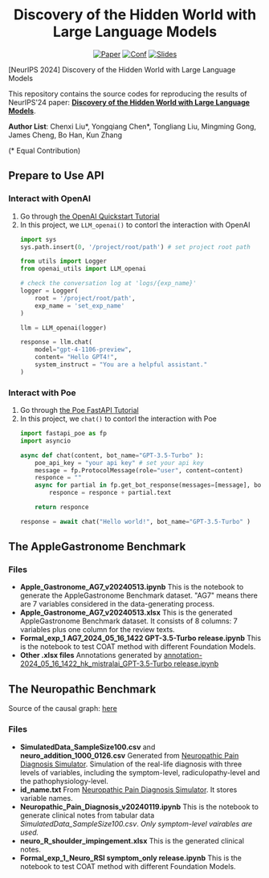 <h1 align='center'>
Discovery of the Hidden World with Large Language Models
</h1>

<p align='center'>
<a href="https://arxiv.org/abs/2402.03941"><img src="https://img.shields.io/badge/arXiv-2402.03941-b31b1b.svg" alt="Paper"></a> 
<a href="https://neurips.cc/"><img src="https://img.shields.io/badge/Pub-NeurIPS'24-blue" alt="Conf"></a> 
<a href="https://causalcoat.github.io/"><img src="https://img.shields.io/badge/website-CausalCOAT-D76364" alt="Slides"></a> 
</p>


[NeurIPS 2024] Discovery of the Hidden World with Large Language Models

This repository contains the source codes for reproducing the results of NeurIPS'24 paper: [**Discovery of the Hidden World with Large Language Models**]().

**Author List**: Chenxi Liu*, Yongqiang Chen*, Tongliang Liu, Mingming Gong, James Cheng, Bo Han, Kun Zhang

(* Equal Contribution)

## Prepare to Use API

### Interact with OpenAI

1. Go through [the OpenAI Quickstart Tutorial](https://platform.openai.com/docs/quickstart?context=python)
2. In this project, we `LLM_openai()` to contorl the interaction with OpenAI
    ```python
    import sys
    sys.path.insert(0, '/project/root/path') # set project root path

    from utils import Logger
    from openai_utils import LLM_openai

    # check the conversation log at 'logs/{exp_name}'
    logger = Logger(
        root = '/project/root/path', 
        exp_name = 'set_exp_name'
    )

    llm = LLM_openai(logger)

    response = llm.chat(
        model="gpt-4-1106-preview",
        content= "Hello GPT4!",
        system_instruct = "You are a helpful assistant."
    )
    ``` 

### Interact with Poe

1. Go through [the Poe FastAPI Tutorial](https://creator.poe.com/docs/accessing-other-bots-on-poe)
2. In this project, we `chat()` to contorl the interaction with Poe
    ```python
    import fastapi_poe as fp
    import asyncio

    async def chat(content, bot_name="GPT-3.5-Turbo" ):
        poe_api_key = "your api key" # set your api key
        message = fp.ProtocolMessage(role="user", content=content)
        responce = ""
        async for partial in fp.get_bot_response(messages=[message], bot_name=bot_name, api_key=poe_api_key): 
            responce = responce + partial.text

        return responce

    response = await chat("Hello world!", bot_name="GPT-3.5-Turbo" )
    ``` 


## The AppleGastronome Benchmark

### Files

- **Apple_Gastronome_AG7_v20240513.ipynb** This is the notebook to generate the AppleGastronome Benchmark dataset. "AG7" means there are 7 variables considered in the data-generating process.
- **Apple_Gastronome_AG7_v20240513.xlsx** This is the generated AppleGastronome Benchmark dataset. It consists of 8 columns: 7 variables plus one column for the review texts.
- **Formal_exp_1 AG7_2024_05_16_1422 GPT-3.5-Turbo release.ipynb** This is the notebook to test COAT method with different Foundation Models. 
- **Other .xlsx files** Annotations generated by [annotation-2024_05_16_1422_hk_mistralai_GPT-3.5-Turbo release.ipynb](https://colab.research.google.com/drive/1GHUIk631UzD-lI49H_0eTJc9YKJ2lwxe?usp=sharing)

##  The Neuropathic Benchmark

Source of the causal graph: [here](https://observablehq.com/@turuibo/the-complete-causal-graph-of-neuropathic-pain-diagnosis)

### Files

- **SimulatedData_SampleSize100.csv** and **neuro_addition_1000_0126.csv** Generated from [Neuropathic Pain Diagnosis Simulator](https://github.com/TURuibo/Neuropathic-Pain-Diagnosis-Simulator). Simulation of the real-life diagnosis with three levels of variables, including the symptom-level, radiculopathy-level and the pathophysiology-level.
- **id_name.txt** From [Neuropathic Pain Diagnosis Simulator](https://github.com/TURuibo/Neuropathic-Pain-Diagnosis-Simulator). It stores variable names.
- **Neuropathic_Pain_Diagnosis_v20240119.ipynb** This is the notebook to generate clinical notes from tabular data *SimulatedData_SampleSize100.csv*. *Only symptom-level vairables are used.*
- **neuro_R_shoulder_impingement.xlsx** This is the generated clinical notes.
- **Formal_exp_1_Neuro_RSI symptom_only release.ipynb** This is the notebook to test COAT method with different Foundation Models. 



